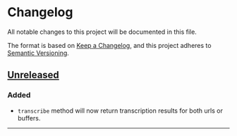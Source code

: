 # Changelog

All notable changes to this project will be documented in this file.

The format is based on [Keep a Changelog](https://keepachangelog.com/en/1.0.0/),
and this project adheres to [Semantic Versioning](https://semver.org/spec/v2.0.0.html).

## [Unreleased]

### Added

- `transcribe` method will now return transcription results for both urls or buffers.

---

[unreleased]: https://github.com/vonage/vscode/compare/edc07b4...HEAD
